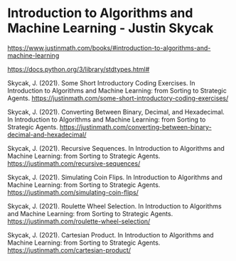 # Introduction to Algorithms and Machine Learning - Justin Skycak
https://www.justinmath.com/books/#introduction-to-algorithms-and-machine-learning

https://docs.python.org/3/library/stdtypes.html#

Skycak, J. (2021). Some Short Introductory Coding Exercises. In Introduction to Algorithms and Machine Learning: from Sorting to Strategic Agents. https://justinmath.com/some-short-introductory-coding-exercises/

Skycak, J. (2021). Converting Between Binary, Decimal, and Hexadecimal. In Introduction to Algorithms and Machine Learning: from Sorting to Strategic Agents. https://justinmath.com/converting-between-binary-decimal-and-hexadecimal/

Skycak, J. (2021). Recursive Sequences. In Introduction to Algorithms and Machine Learning: from Sorting to Strategic Agents. https://justinmath.com/recursive-sequences/

Skycak, J. (2021). Simulating Coin Flips. In Introduction to Algorithms and Machine Learning: from Sorting to Strategic Agents. https://justinmath.com/simulating-coin-flips/

Skycak, J. (2021). Roulette Wheel Selection. In Introduction to Algorithms and Machine Learning: from Sorting to Strategic Agents. https://justinmath.com/roulette-wheel-selection/

Skycak, J. (2021). Cartesian Product. In Introduction to Algorithms and Machine Learning: from Sorting to Strategic Agents. https://justinmath.com/cartesian-product/